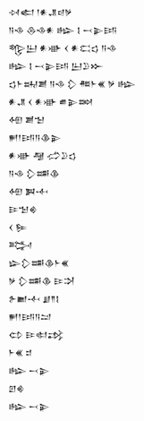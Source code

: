 <div class='block'>
<div class='line'>𒀴𒅗 𒁹𒀭𒂗𒁀𒃻</div>
<div class='line'>𒀀𒈾 𒁲𒈾𒀭 𒈗 𒋙 𒁁𒉌𒅀</div>
<div class='line'>𒈜𒌨 𒀭𒀝 𒌋 𒀭𒀫𒌓 𒀀𒈾</div>
<div class='line'>𒈗 𒋙 𒁁𒉌𒅀 𒌨𒊒𒁍</div>
<div class='line'>𒌓𒈨𒊻𒋢 𒀀𒈾 𒁷 𒍣𒈨𒌍 𒃻 𒈗</div>
<div class='line'>𒀭𒂗 𒌋 𒀭𒀝 𒌑𒉌𒇷</div>
<div class='line'>𒅇 𒋢𒈠</div>
<div class='line'>𒂍𒁹𒅀𒀀𒆠𒉌</div>
<div class='line'>𒀭𒀝 𒆷 𒈤𒊒𒌓</div>
<div class='line'>𒀀𒈾 𒁷𒌁𒆠</div>
<div class='line'>𒅇 𒀉𒋾</div>
<div class='line'>𒄿𒈠𒄯</div>
<div class='line'>𒌋 𒌉</div>
<div class='line'>𒅋</div>
<div class='line'>𒇽𒁷𒌁𒆠𒈨𒌍</div>
<div class='line'>𒃻 𒁷𒌁𒆠 𒄿𒋫</div>
<div class='line'>𒉿𒆤𒋾 𒋗𒈫𒋙</div>
<div class='line'>𒂍𒁹𒅀𒀀𒁺</div>
<div class='line'>𒌌 𒄿𒊕𒃶</div>
<div class='line'>𒈨𒌍 𒄑</div>
<div class='line'>𒈗 𒁁𒉌</div>
<div class='line'>𒇻𒄯</div>
<div class='line'>𒈗 𒁁𒉌</div>
</div>